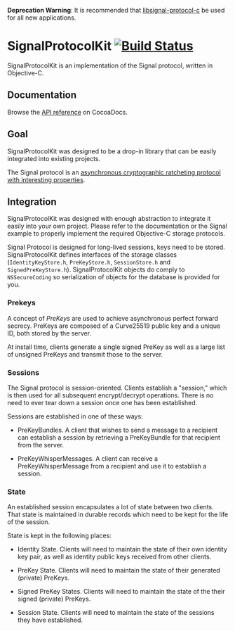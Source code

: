 **Deprecation Warning**: It is recommended that [libsignal-protocol-c](https://github.com/whispersystems/libsignal-protocol-c) be used for all new applications.


# SignalProtocolKit [![Build Status](https://travis-ci.org/WhisperSystems/AxolotlKit.svg?branch=master)](https://travis-ci.org/WhisperSystems/AxolotlKit)

SignalProtocolKit is an implementation of the Signal protocol, written in Objective-C.

## Documentation

Browse the [API reference](http://cocoadocs.org/docsets/AxolotlKit/) on CocoaDocs.

## Goal

SignalProtocolKit was designed to be a drop-in library that can be easily integrated into existing projects. 

The Signal protocol is an [asynchronous cryptographic ratcheting protocol](https://whispersystems.org/blog/advanced-ratcheting/) [with interesting properties](https://whispersystems.org/blog/asynchronous-security/).

## Integration

SignalProtocolKit was designed with enough abstraction to integrate it easily into your own project. Please refer to the documentation or the Signal example to properly implement the required Objective-C storage protocols. 

Signal Protocol is designed for long-lived sessions, keys need to be stored. SignalProtocolKit defines interfaces of the storage classes (`IdentityKeyStore.h`, `PreKeyStore.h`, `SessionStore.h` and `SignedPreKeyStore.h`). SignalProtocolKit objects do comply to `NSSecureCoding` so serialization of objects for the database is provided for you.

### Prekeys

A concept of *PreKeys* are used to achieve asynchronous perfect forward secrecy. PreKeys are composed of a Curve25519 public key and a unique ID, both stored by the server.

At install time, clients generate a single signed PreKey as well as a large list of unsigned PreKeys and transmit those to the server. 


### Sessions

The Signal protocol is session-oriented.  Clients establish a "session," which is then used for all subsequent encrypt/decrypt operations.  There is no need to ever tear down a session once one has been established.

Sessions are established in one of these ways:

- PreKeyBundles. A client that wishes to send a message to a recipient can establish a session by retrieving a PreKeyBundle for that recipient from the server.

- PreKeyWhisperMessages. A client can receive a PreKeyWhisperMessage from a recipient and use it to establish a session.

### State

An established session encapsulates a lot of state between two clients.  That state is maintained in durable records which need to be kept for the life of the session.

State is kept in the following places:

- Identity State.  Clients will need to maintain the state of their own identity key pair, as well as identity public keys received from other clients.

- PreKey State. Clients will need to maintain the state of their generated (private) PreKeys.

- Signed PreKey States. Clients will need to maintain the state of the their signed (private) PreKeys.

- Session State.  Clients will need to maintain the state of the sessions they have established.

